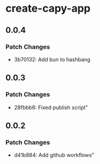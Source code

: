 # create-capy-app

## 0.0.4

### Patch Changes

- 3b70132: Add bun to hashbang

## 0.0.3

### Patch Changes

- 28fbbb6: Fixed publish script"

## 0.0.2

### Patch Changes

- d41b884: Add github workflows"
